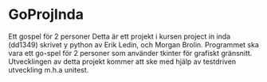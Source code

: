 # GoProjInda
Ett gospel för 2 personer
Detta är ett projekt i kursen project in inda (dd1349) skrivet y python av Erik Ledin, och Morgan Brolin.
Programmet ska vara ett go-spel för 2 personer som använder tkinter för grafiskt gränsnitt.
Utvecklingen av detta projekt kommer att ske med hjälp av testdriven utveckling m.h.a unitest.
